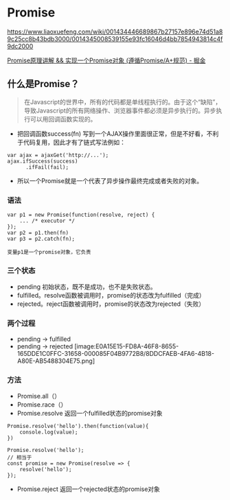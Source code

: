 # Promise
https://www.liaoxuefeng.com/wiki/001434446689867b27157e896e74d51a89c25cc8b43bdb3000/0014345008539155e93fc16046d4bb7854943814c4f9dc2000

[Promise原理讲解 && 实现一个Promise对象 (遵循Promise/A+规范) - 掘金](https://juejin.im/post/5aa7868b6fb9a028dd4de672#heading-9)

## 什么是Promise？
> 在Javascript的世界中，所有的代码都是单线程执行的。由于这个“缺陷”，导致Javascript的所有网络操作、浏览器事件都必须是异步执行的。异步执行可以用回调函数实现的。
* 把回调函数success(fn) 写到一个AJAX操作里面很正常，但是不好看，不利于代码复用，因此才有了链式写法例如：
```
var ajax = ajaxGet('http://...');
ajax.ifSuccess(success)
	  .ifFail(fail);
```

* 所以一个Promise就是一个代表了异步操作最终完成或者失败的对象。

### 语法
```
var p1 = new Promise(function(resolve, reject) {
	... /* executor */
});
var p2 = p1.then(fn)
var p3 = p2.catch(fn);

变量p1是一个promise对象，它负责
```

### 三个状态
* pending 初始状态，既不是成功，也不是失败状态。
* fulfilled。resolve函数被调用时，promise的状态改为fulfilled（完成）
* rejected。reject函数被调用时，promise的状态改为rejected（失败）

### 两个过程
* pending -> fulfilled
* pending -> rejected
[image:E0A15E15-FD8A-46F8-8655-165DDE1C0FFC-31658-000085F04B9772B8/8DDCFAEB-4FA6-4B18-A80E-AB5488304E75.png]


### 方法
* Promise.all（）
* Promise.race（）
* Promise.resolve 返回一个fulfilled状态的promise对象
```
Promise.resolve('hello').then(function(value){
	console.log(value);
})

Promise.resolve('hello');
// 相当于
const promise = new Promise(resolve => {
	resolve('hello');
});
```
* Promise.reject 返回一个rejected状态的promise对象